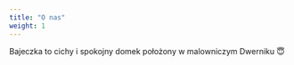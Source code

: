 ```yaml
---
title: "O nas"
weight: 1
---
```


Bajeczka to cichy i spokojny domek położony w malowniczym Dwerniku 😇


